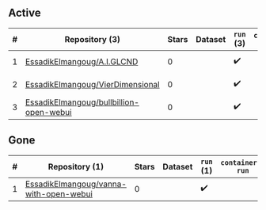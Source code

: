 ## Active
| # | Repository (3) | Stars | Dataset | `run` (3) | `containers-run` | Last Modified |
| --- | --- | --- | --- | --- | --- | --- |
| 1 | [EssadikElmangoug/A.I.GLCND](https://github.com/EssadikElmangoug/A.I.GLCND) | 0 |  | :heavy_check_mark: |  | 2025-04-21 10:39:04+00:00 |
| 2 | [EssadikElmangoug/VierDimensional](https://github.com/EssadikElmangoug/VierDimensional) | 0 |  | :heavy_check_mark: |  | 2025-04-21 09:56:17+00:00 |
| 3 | [EssadikElmangoug/bullbillion-open-webui](https://github.com/EssadikElmangoug/bullbillion-open-webui) | 0 |  | :heavy_check_mark: |  | 2025-03-10 12:31:02+00:00 |

## Gone
| # | Repository (1) | Stars | Dataset | `run` (1) | `containers-run` | Last Modified |
| --- | --- | --- | --- | --- | --- | --- |
| 1 | [EssadikElmangoug/vanna-with-open-webui](https://github.com/EssadikElmangoug/vanna-with-open-webui) | 0 |  | :heavy_check_mark: |  | 2025-04-01 12:08:13+00:00 |
